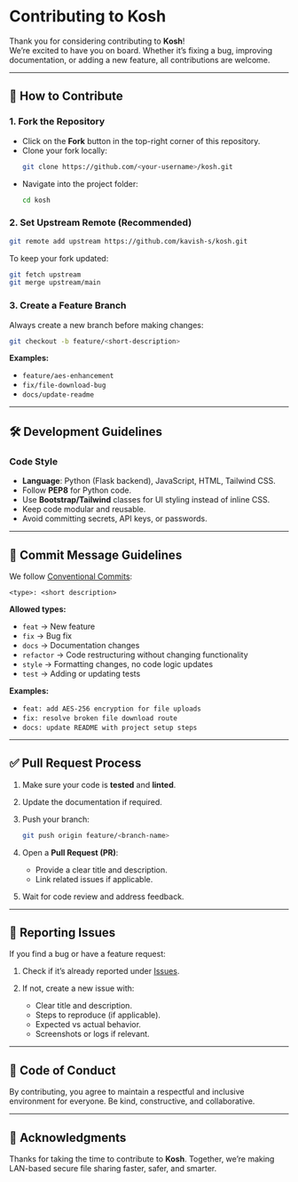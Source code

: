 # Contributing to Kosh

Thank you for considering contributing to **Kosh**!  
We’re excited to have you on board. Whether it’s fixing a bug, improving documentation, or adding a new feature, all contributions are welcome.

---

## 📌 How to Contribute

### 1. Fork the Repository
- Click on the **Fork** button in the top-right corner of this repository.
- Clone your fork locally:
  ```bash
  git clone https://github.com/<your-username>/kosh.git

* Navigate into the project folder:

  ```bash
  cd kosh
  ```

### 2. Set Upstream Remote (Recommended)

```bash
git remote add upstream https://github.com/kavish-s/kosh.git
```

To keep your fork updated:

```bash
git fetch upstream
git merge upstream/main
```

### 3. Create a Feature Branch

Always create a new branch before making changes:

```bash
git checkout -b feature/<short-description>
```

**Examples:**

* `feature/aes-enhancement`
* `fix/file-download-bug`
* `docs/update-readme`

---

## 🛠️ Development Guidelines

### Code Style

* **Language**: Python (Flask backend), JavaScript, HTML, Tailwind CSS.
* Follow **PEP8** for Python code.
* Use **Bootstrap/Tailwind** classes for UI styling instead of inline CSS.
* Keep code modular and reusable.
* Avoid committing secrets, API keys, or passwords.

---

## 💬 Commit Message Guidelines

We follow [Conventional Commits](https://www.conventionalcommits.org/):

```
<type>: <short description>
```

**Allowed types:**

* `feat` → New feature
* `fix` → Bug fix
* `docs` → Documentation changes
* `refactor` → Code restructuring without changing functionality
* `style` → Formatting changes, no code logic updates
* `test` → Adding or updating tests

**Examples:**

* `feat: add AES-256 encryption for file uploads`
* `fix: resolve broken file download route`
* `docs: update README with project setup steps`

---

## ✅ Pull Request Process

1. Make sure your code is **tested** and **linted**.
2. Update the documentation if required.
3. Push your branch:

   ```bash
   git push origin feature/<branch-name>
   ```
4. Open a **Pull Request (PR)**:

   * Provide a clear title and description.
   * Link related issues if applicable.
5. Wait for code review and address feedback.

---

## 🐛 Reporting Issues

If you find a bug or have a feature request:

1. Check if it’s already reported under [Issues](../../issues).
2. If not, create a new issue with:

   * Clear title and description.
   * Steps to reproduce (if applicable).
   * Expected vs actual behavior.
   * Screenshots or logs if relevant.

---

## 📜 Code of Conduct

By contributing, you agree to maintain a respectful and inclusive environment for everyone.
Be kind, constructive, and collaborative.

---

## 🙌 Acknowledgments

Thanks for taking the time to contribute to **Kosh**.
Together, we’re making LAN-based secure file sharing faster, safer, and smarter.

